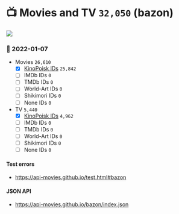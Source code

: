 # :tv: Movies and TV `32,050` (bazon)

<a href="https://API-Movies.github.io"><img src="https://API-Movies.github.io/banner.png?cache"></a>

### :date: 2022-01-07
- Movies `26,610`
  - [x] <a href="https://API-Movies.github.io/bazon/movie_kinopoisk_ids.json">KinoPoisk IDs</a> `25,842`
  - [ ] IMDb IDs `0`
  - [ ] TMDb IDs `0`
  - [ ] World-Art IDs `0`
  - [ ] Shikimori IDs `0`
  - [ ] None IDs `0`
- TV `5,440`
  - [x] <a href="https://API-Movies.github.io/bazon/tv_kinopoisk_ids.json">KinoPoisk IDs</a> `4,962`
  - [ ] IMDb IDs `0`
  - [ ] TMDb IDs `0`
  - [ ] World-Art IDs `0`
  - [ ] Shikimori IDs `0`
  - [ ] None IDs `0`
#### Test errors
- <a href='https://api-movies.github.io/test.html#bazon'>https://api-movies.github.io/test.html#bazon</a>
#### JSON API
- <a href='https://api-movies.github.io/bazon/index.json'>https://api-movies.github.io/bazon/index.json</a>
